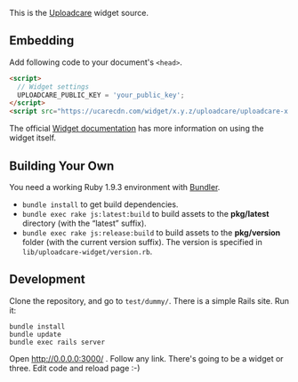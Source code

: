 This is the [Uploadcare](http://uploadcare.com) widget source.

## Embedding

Add following code to your document's `<head>`.

```html
<script>
  // Widget settings
  UPLOADCARE_PUBLIC_KEY = 'your_public_key';
</script>
<script src="https://ucarecdn.com/widget/x.y.z/uploadcare/uploadcare-x.y.z.min.js"></script>
```

The official [Widget documentation](https://uploadcare.com/documentation/widget/)
has more information on using the widget itself.

## Building Your Own

You need a working Ruby 1.9.3 environment
with [Bundler](http://gembundler.com/).

* `bundle install` to get build dependencies.
* `bundle exec rake js:latest:build` to build assets
  to the **pkg/latest** directory (with the “latest” suffix).
* `bundle exec rake js:release:build` to build assets
  to the **pkg/version** folder (with the current version suffix).
  The version is specified in `lib/uploadcare-widget/version.rb`.


## Development

Clone the repository, and go to `test/dummy/`. There is a simple Rails site. Run it:

    bundle install
    bundle update
    bundle exec rails server
    
Open http://0.0.0.0:3000/ . Follow any link. There's going to be a widget or three. Edit code and reload page :-)
